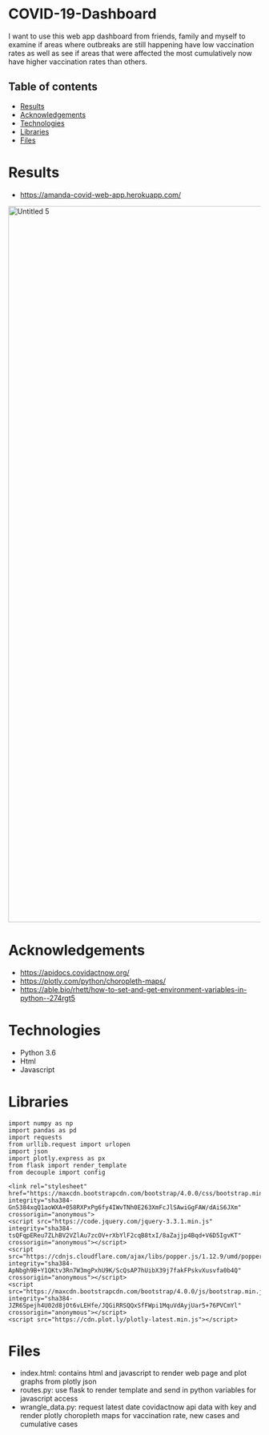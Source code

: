 # COVID-19-Dashboard

I want to use this web app dashboard from friends, family and myself to examine if areas where outbreaks are still happening have low vaccination rates as well as see if areas that were affected the most cumulatively now have higher vaccination rates than others.

## Table of contents
* [Results](#results)
* [Acknowledgements](#acknowledgements)
* [Technologies](#technologies)
* [Libraries](#libraries)
* [Files](#files)

# Results
* https://amanda-covid-web-app.herokuapp.com/


<img width="1431" alt="Untitled 5" src="https://user-images.githubusercontent.com/33467922/126781615-689c8a97-5bac-4802-ad9e-4d460529efae.png">

# Acknowledgements
* https://apidocs.covidactnow.org/
* https://plotly.com/python/choropleth-maps/
* https://able.bio/rhett/how-to-set-and-get-environment-variables-in-python--274rgt5

# Technologies
* Python 3.6
* Html
* Javascript

# Libraries

```
import numpy as np
import pandas as pd
import requests
from urllib.request import urlopen
import json
import plotly.express as px
from flask import render_template
from decouple import config
```

```
<link rel="stylesheet" href="https://maxcdn.bootstrapcdn.com/bootstrap/4.0.0/css/bootstrap.min.css" integrity="sha384-Gn5384xqQ1aoWXA+058RXPxPg6fy4IWvTNh0E263XmFcJlSAwiGgFAW/dAiS6JXm" crossorigin="anonymous">
<script src="https://code.jquery.com/jquery-3.3.1.min.js" integrity="sha384-tsQFqpEReu7ZLhBV2VZlAu7zcOV+rXbYlF2cqB8txI/8aZajjp4Bqd+V6D5IgvKT" crossorigin="anonymous"></script> 
<script src="https://cdnjs.cloudflare.com/ajax/libs/popper.js/1.12.9/umd/popper.min.js" integrity="sha384-ApNbgh9B+Y1QKtv3Rn7W3mgPxhU9K/ScQsAP7hUibX39j7fakFPskvXusvfa0b4Q" crossorigin="anonymous"></script>
<script src="https://maxcdn.bootstrapcdn.com/bootstrap/4.0.0/js/bootstrap.min.js" integrity="sha384-JZR6Spejh4U02d8jOt6vLEHfe/JQGiRRSQQxSfFWpi1MquVdAyjUar5+76PVCmYl" crossorigin="anonymous"></script>
<script src="https://cdn.plot.ly/plotly-latest.min.js"></script>
```

# Files
* index.html: contains html and javascript to render web page and plot graphs from plotly json
* routes.py: use flask to render template and send in python variables for javascript access
* wrangle_data.py: request latest date covidactnow api data with key and render plotly choropleth maps for vaccination rate, new cases and cumulative cases


